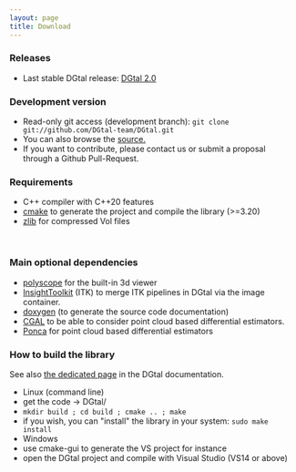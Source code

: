 ```yaml
---
layout: page
title: Download
---
```

### Releases

* Last stable DGtal release: [DGtal 2.0][2]

### Development version

* Read-only git access (development branch): ```git clone git://github.com/DGtal-team/DGtal.git```
* You can also browse the [source.][3]
* If you want to contribute, please contact us or submit a proposal through a Github Pull-Request.

### Requirements

* C++ compiler with C++20 features
* [cmake][4] to generate the project and compile the library (&gt;=3.20)
* [zlib][13] for compressed Vol files

&nbsp;

### Main optional dependencies

* [polyscope](http://polyscope.run) for the built-in 3d viewer
* [InsightToolkit][9] (ITK) to merge ITK pipelines in DGtal via the image container.
* [doxygen][11] (to generate the source code documentation)
* [CGAL][8] to be able to consider point cloud based differential estimators.
* [Ponca](https://github.com/poncateam/ponca) for point cloud based differential estimators
### How to build the library
See also [ the dedicated page][12] in the DGtal documentation.

* Linux (command line)
* get the code -&gt; DGtal/
* ```mkdir build ; cd build ; cmake .. ; make```
* if you wish, you can "install" the library in your system: ```sudo make install```
* Windows
* use cmake-gui to generate the VS project for instance
* open the DGtal project and compile with Visual Studio (VS14 or above)

[1]: https://github.com/DGtal-team/DGtal/releases
[2]: https://github.com/DGtal-team/DGtal/releases
[3]: https://github.com/DGtal-team/DGtal
[4]: http://www.cmake.org
[5]: http://www.boost.org
[6]: http://gmplib.org/
[7]: http://www.libqglviewer.com/
[8]: http://cgal.org/
[9]: http://www.itk.org/
[11]: http://www.stack.nl/~dimitri/doxygen/
[12]: http://dgtal.org/doc/stable/moduleBuildDGtal.html
[13]: http://zlib.net
